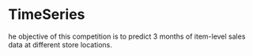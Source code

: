 # TimeSeries
he objective of this competition is to predict 3 months of item-level sales data at different store locations.
